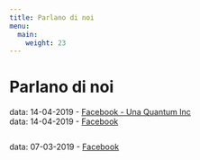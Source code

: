 ```yaml
---
title: Parlano di noi
menu:
  main:
    weight: 23
---
```



# Parlano di noi

data: 14-04-2019 - [Facebook - Una Quantum Inc](https://www.facebook.com/UnaQuantumInc/posts/1845312395573334)<br>
data: 14-04-2019 - [Facebook](https://www.facebook.com/adbestias/posts/10216567451252080)

<img  class="immagonobox_sx" src="https://raw.githubusercontent.com/opendatasicilia/tansignari/master/img/parlano_di_noi/img_03.png" Title="Giuseppe Guarino - Post Facebool" alt=""/></a>

data: 07-03-2019 - [Facebook](https://www.facebook.com/gabriele.gattiglia/posts/10216848525119533)

<img  class="immagonobox_sx" src="https://raw.githubusercontent.com/opendatasicilia/tansignari/master/img/parlano_di_noi/img_01.png" Title="Gabriele Battaglia - Post Facebook" alt=""/></a>

